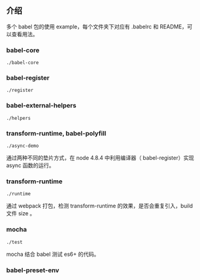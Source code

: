 ## 介绍
多个 babel 包的使用 example，每个文件夹下对应有 .babelrc 和 README，可以查看用法。

### babel-core
```./babel-core```


### babel-register
```./register```

### babel-external-helpers
```./helpers```

### transform-runtime, babel-polyfill
```./async-demo```

通过两种不同的垫片方式，在 node 4.8.4 中利用编译器（ babel-register）实现 async 函数的运行。

### transform-runtime
```./runtime```

通过 webpack 打包，检测 transform-runtime 的效果，是否会重复引入，build 文件 size 。

### mocha
```./test```

mocha 结合 babel 测试 es6+ 的代码。

### babel-preset-env

